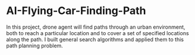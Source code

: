 # AI-Flying-Car-Finding-Path
In this project, drone agent  will find paths through an urban  environment, both to reach a particular location and to cover a set of specified locations along the path. I built general search algorithms and applied them to this path planning problem. 
